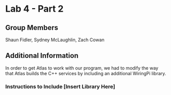 # Lab 4 - Part 2

## Group Members

Shaun Fidler, Sydney McLaughlin, Zach Cowan

## Additional Information

In order to get Atlas to work with our program, we had to modify the way that
Atlas builds the C++ services by including an additional WiringPi library.

### Instructions to Include [Insert Library Here]
